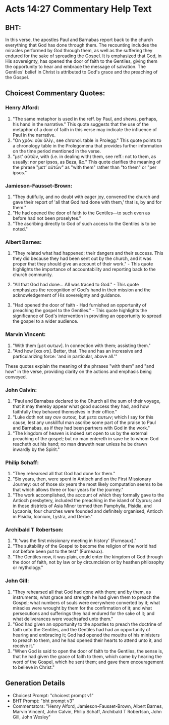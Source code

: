 # Acts 14:27 Commentary Help Text

## BHT:
In this verse, the apostles Paul and Barnabas report back to the church everything that God has done through them. The recounting includes the miracles performed by God through them, as well as the suffering they endured for the sake of spreading the Gospel. It is emphasized that God, in His sovereignty, has opened the door of faith to the Gentiles, giving them the opportunity to hear and embrace the message of salvation. The Gentiles' belief in Christ is attributed to God's grace and the preaching of the Gospel.

## Choicest Commentary Quotes:
### Henry Alford:
1. "The same metaphor is used in the reff. by Paul, and shews, perhaps, his hand in the narrative." This quote suggests that the use of the metaphor of a door of faith in this verse may indicate the influence of Paul in the narrative.
2. "On χρόν. οὐκ ὀλίγ., see chronol. table in Prolegg." This quote points to a chronology table in the Prolegomena that provides further information on the time period mentioned in the verse.
3. "μετʼ αὐτῶν, with (i.e. in dealing with) them, see reff.: not to them, as usually: nor per ipsos, as Beza, &c." This quote clarifies the meaning of the phrase "μετʼ αὐτῶν" as "with them" rather than "to them" or "per ipsos."

### Jamieson-Fausset-Brown:
1. "They dutifully, and no doubt with eager joy, convened the church and gave their report of 'all that God had done with them,' that is, by and for them."
2. "He had opened the door of faith to the Gentiles—to such even as before had not been proselytes."
3. "The ascribing directly to God of such access to the Gentiles is to be noted."

### Albert Barnes:
1. "They related what had happened; their dangers and their success. This they did because they had been sent out by the church, and it was proper that they should give an account of their work." - This quote highlights the importance of accountability and reporting back to the church community.

2. "All that God had done... All was traced to God." - This quote emphasizes the recognition of God's hand in their mission and the acknowledgement of His sovereignty and guidance.

3. "Had opened the door of faith - Had furnished an opportunity of preaching the gospel to the Gentiles." - This quote highlights the significance of God's intervention in providing an opportunity to spread the gospel to a wider audience.

### Marvin Vincent:
1. "With them [μετ αυτων]. In connection with them; assisting them."
2. "And how [και οτι]. Better, that. The and has an incressive and particularizing force: 'and in particular, above all.'"

These quotes explain the meaning of the phrases "with them" and "and how" in the verse, providing clarity on the actions and emphasis being conveyed.

### John Calvin:
1. "Paul and Barnabas declared to the Church all the sum of their voyage, that it may thereby appear what good success they had, and how faithfully they behaved themselves in their office." 
2. "Luke doth not say συν αυτοις, but μετα αυτων; which I say for this cause, lest any unskillful man ascribe some part of the praise to Paul and Barnabas, as if they had been partners with God in the work."
3. "The kingdom of heaven is indeed set open to us by the external preaching of the gospel; but no man entereth in save he to whom God reacheth out his hand; no man draweth near unless he be drawn inwardly by the Spirit."

### Philip Schaff:
1. "They rehearsed all that God had done for them."
2. "Six years, then, were spent in Antioch and on the First Missionary Journey: out of those six years the most likely computation seems to be that which allows three or four years for the journey."
3. "The work accomplished, the account of which they formally gave to the Antioch presbytery, included the preaching in the island of Cyprus; and in those districts of Asia Minor termed then Pamphylia, Pisidia, and Lycaonia, four churches were founded and definitely organised, Antioch in Pisidia, Iconium, Lystra, and Derbe."

### Archibald T Robertson:
1. "It 'was the first missionary meeting in history' (Furneaux)."
2. "The suitability of the Gospel to become the religion of the world had not before been put to the test" (Furneaux).
3. "The Gentiles now, it was plain, could enter the kingdom of God through the door of faith, not by law or by circumcision or by heathen philosophy or mythology."

### John Gill:
1. "They rehearsed all that God had done with them; and by them, as instruments; what grace and strength he had given them to preach the Gospel; what numbers of souls were everywhere converted by it; what miracles were wrought by them for the confirmation of it; and what persecutions and sufferings they had endured for the sake of it; and what deliverances were vouchsafed unto them."
2. "God had given an opportunity to the apostles to preach the doctrine of faith unto the Gentiles, and the Gentiles had had an opportunity of hearing and embracing it; God had opened the mouths of his ministers to preach to them, and he had opened their hearts to attend unto it, and receive it."
3. "When God is said to open the door of faith to the Gentiles, the sense is, that he had given the grace of faith to them, which came by hearing the word of the Gospel, which he sent them; and gave them encouragement to believe in Christ."


## Generation Details
- Choicest Prompt: "choicest prompt v1"
- BHT Prompt: "bht prompt v3"
- Commentators: "Henry Alford, Jamieson-Fausset-Brown, Albert Barnes, Marvin Vincent, John Calvin, Philip Schaff, Archibald T Robertson, John Gill, John Wesley"
